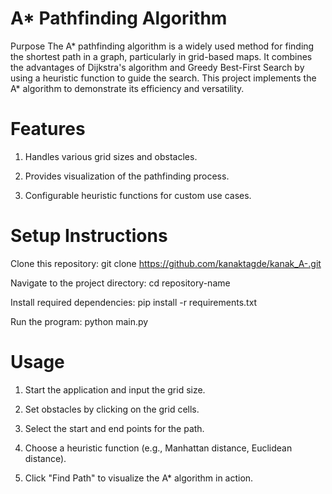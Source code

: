 # A* Pathfinding Algorithm
Purpose
The A* pathfinding algorithm is a widely used method for finding the shortest path in a graph, particularly in grid-based maps. It combines the advantages of Dijkstra's algorithm and Greedy Best-First Search by using a heuristic function to guide the search. This project implements the A\* algorithm to demonstrate its efficiency and versatility.

# Features
1) Handles various grid sizes and obstacles.

2) Provides visualization of the pathfinding process.

3) Configurable heuristic functions for custom use cases.
   
# Setup Instructions

Clone this repository:
git clone https://github.com/kanaktagde/kanak_A-.git

Navigate to the project directory:
cd repository-name

Install required dependencies:
pip install -r requirements.txt

Run the program:
python main.py

# Usage
1) Start the application and input the grid size.

2) Set obstacles by clicking on the grid cells.

3) Select the start and end points for the path.

4) Choose a heuristic function (e.g., Manhattan distance, Euclidean distance).

5) Click "Find Path" to visualize the A\* algorithm in action.
